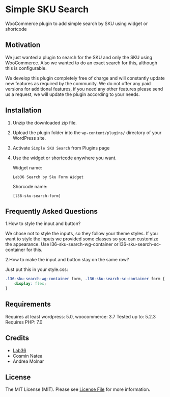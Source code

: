 # Simple SKU Search

WooCommerce plugin to add simple search by SKU using widget or shortcode

## Motivation
We just wanted a plugin to search for the SKU and only the SKU using WooCommerce. Also we wanted to do an exact search for this, although this is configurable.

We develop this plugin completely free of charge and will constantly update new features as required by the community. We do not offer any paid versions for additional features, if you need any other features please send us a request, we will update the plugin according to your needs.

## Installation
1. Unzip the downloaded zip file.
2. Upload the plugin folder into the `wp-content/plugins/` directory of your WordPress site.
3. Activate `Simple SKU Search` from Plugins page
4. Use the widget or shortcode anywhere you want.
    
    Widget name:
    ```
    Lab36 Search by Sku Form Widget
    ```
    Shorcode name:
    ```
    [l36-sku-search-form]
    ```

## Frequently Asked Questions
1.How to style the input and button?

We chose not to style the inputs, so they follow your theme styles. If you want to style the inputs we provided some classes so you can customize the appearance.  Use l36-sku-search-wg-container or l36-sku-search-sc-container for this.

2.How to make the input and button stay on the same row?

Just put this in your style.css:
```css
.l36-sku-search-wg-container form, .l36-sku-search-sc-container form {
    display: flex;
}
```
## Requirements
Requires at least wordpress: 5.0, woocommerce: 3.7
Tested up to: 5.2.3
Requires PHP: 7.0

## Credits

- [Lab36](https://github.com/lab36)
- Cosmin Natea
- Andrea Molnar

## License

The MIT License (MIT). Please see [License File](LICENSE.md) for more information.
